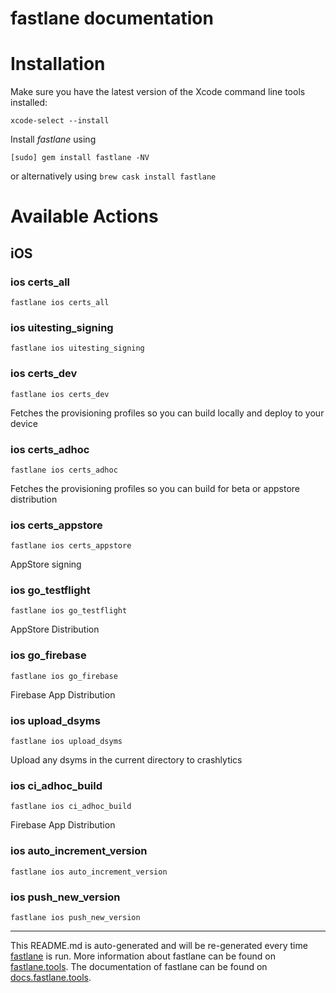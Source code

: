 fastlane documentation
================
# Installation

Make sure you have the latest version of the Xcode command line tools installed:

```
xcode-select --install
```

Install _fastlane_ using
```
[sudo] gem install fastlane -NV
```
or alternatively using `brew cask install fastlane`

# Available Actions
## iOS
### ios certs_all
```
fastlane ios certs_all
```

### ios uitesting_signing
```
fastlane ios uitesting_signing
```

### ios certs_dev
```
fastlane ios certs_dev
```
Fetches the provisioning profiles so you can build locally and deploy to your device
### ios certs_adhoc
```
fastlane ios certs_adhoc
```
Fetches the provisioning profiles so you can build for beta or appstore distribution
### ios certs_appstore
```
fastlane ios certs_appstore
```
AppStore signing
### ios go_testflight
```
fastlane ios go_testflight
```
AppStore Distribution
### ios go_firebase
```
fastlane ios go_firebase
```
Firebase App Distribution
### ios upload_dsyms
```
fastlane ios upload_dsyms
```
Upload any dsyms in the current directory to crashlytics
### ios ci_adhoc_build
```
fastlane ios ci_adhoc_build
```
Firebase App Distribution
### ios auto_increment_version
```
fastlane ios auto_increment_version
```

### ios push_new_version
```
fastlane ios push_new_version
```


----

This README.md is auto-generated and will be re-generated every time [fastlane](https://fastlane.tools) is run.
More information about fastlane can be found on [fastlane.tools](https://fastlane.tools).
The documentation of fastlane can be found on [docs.fastlane.tools](https://docs.fastlane.tools).
